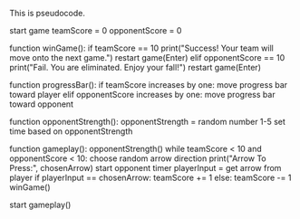 This is pseudocode.

start game
teamScore = 0
opponentScore = 0

function winGame():
    if teamScore == 10
        print("Success! Your team will move onto the next game.")
        restart game(Enter)
    elif opponentScore == 10
        print("Fail. You are eliminated. Enjoy your fall!")
        restart game(Enter)

function progressBar():
    if teamScore increases by one:
        move progress bar toward player
    elif opponentScore increases by one:
        move progress bar toward opponent

function opponentStrength():
    opponentStrength = random number 1-5
    set time based on opponentStrength
    
function gameplay():
    opponentStrength()
    while teamScore < 10 and opponentScore < 10:
        choose random arrow direction
        print("Arrow To Press:", chosenArrow)
        start opponent timer
        playerInput = get arrow from player
        if playerInput == chosenArrow:
            teamScore += 1
        else:
            teamScore -= 1
        winGame()
        
start gameplay()